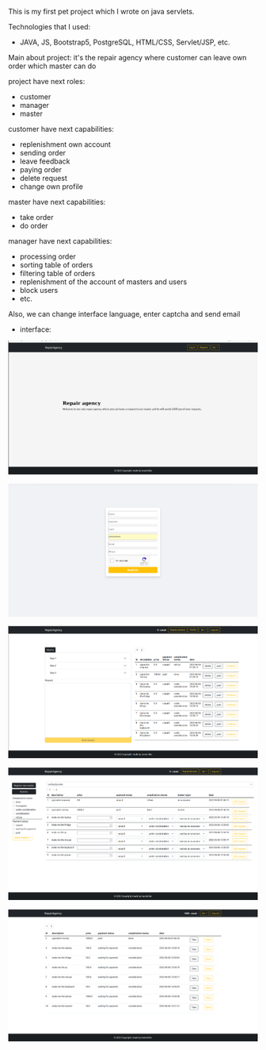 This is my first pet project which I wrote on java servlets.

Technologies that I used:
* JAVA,  JS, Bootstrap5, PostgreSQL, HTML/CSS, Servlet/JSP,  etc.

Main about project: it's the repair agency where customer can leave own order which master can do

project have next roles:
- customer
- manager
- master

customer have next capabilities:
  * replenishment own account
  * sending order
  * leave feedback
  * paying order
  * delete request
  * change own profile

master have next capabilities:
  * take order
  * do order
  
manager have next capabilities:
  * processing order
  * sorting table of orders
  * filtering table of orders
  * replenishment of the account of masters and users
  * block users
  * etc.

Also, we can change interface language, enter captcha and send email
- interface:

![img_5.png](images%20/img_5.png)

![img_6.png](images%20/img_6.png)

![img_7.png](images%20/img_7.png)

![img_8.png](images%20/img_8.png)

![img_9.png](images%20/img_9.png)